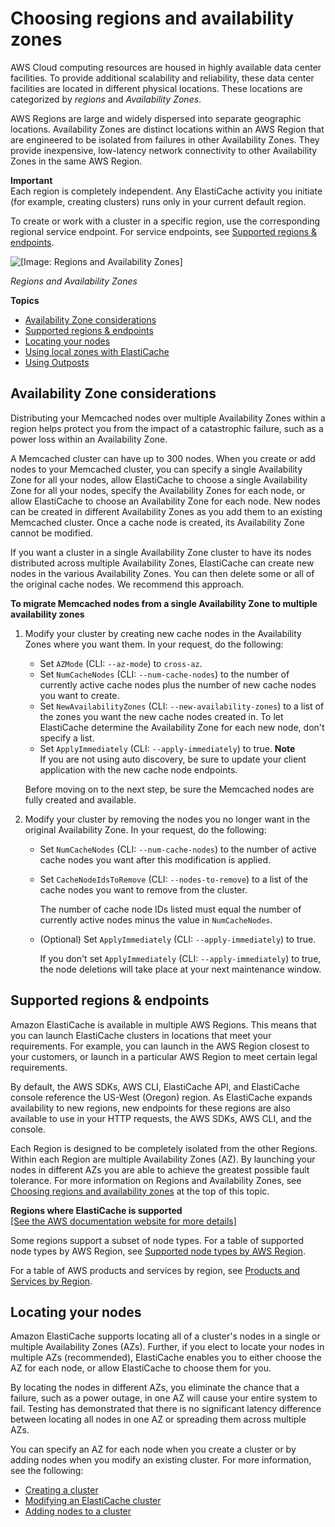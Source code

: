 # Choosing regions and availability zones<a name="RegionsAndAZs"></a>

AWS Cloud computing resources are housed in highly available data center facilities\. To provide additional scalability and reliability, these data center facilities are located in different physical locations\. These locations are categorized by *regions* and *Availability Zones*\.

AWS Regions are large and widely dispersed into separate geographic locations\. Availability Zones are distinct locations within an AWS Region that are engineered to be isolated from failures in other Availability Zones\. They provide inexpensive, low\-latency network connectivity to other Availability Zones in the same AWS Region\.

**Important**  
Each region is completely independent\. Any ElastiCache activity you initiate \(for example, creating clusters\) runs only in your current default region\.

To create or work with a cluster in a specific region, use the corresponding regional service endpoint\. For service endpoints, see [Supported regions & endpoints](#SupportedRegions)\.

![\[Image: Regions and Availability Zones\]](http://docs.aws.amazon.com/AmazonElastiCache/latest/mem-ug/images/ElastiCache-RegionsAndAZs.png)

*Regions and Availability Zones*

**Topics**
+ [Availability Zone considerations](#CacheNode.Memcached.AvailabilityZones)
+ [Supported regions & endpoints](#SupportedRegions)
+ [Locating your nodes](#RegionsAndAZs.AZMode)
+ [Using local zones with ElastiCache](Local_zones.md)
+ [Using Outposts](ElastiCache-Outposts.md)

## Availability Zone considerations<a name="CacheNode.Memcached.AvailabilityZones"></a>

Distributing your Memcached nodes over multiple Availability Zones within a region helps protect you from the impact of a catastrophic failure, such as a power loss within an Availability Zone\.

A Memcached cluster can have up to 300 nodes\. When you create or add nodes to your Memcached cluster, you can specify a single Availability Zone for all your nodes, allow ElastiCache to choose a single Availability Zone for all your nodes, specify the Availability Zones for each node, or allow ElastiCache to choose an Availability Zone for each node\. New nodes can be created in different Availability Zones as you add them to an existing Memcached cluster\. Once a cache node is created, its Availability Zone cannot be modified\. 

If you want a cluster in a single Availability Zone cluster to have its nodes distributed across multiple Availability Zones, ElastiCache can create new nodes in the various Availability Zones\. You can then delete some or all of the original cache nodes\. We recommend this approach\.

**To migrate Memcached nodes from a single Availability Zone to multiple availability zones**

1. Modify your cluster by creating new cache nodes in the Availability Zones where you want them\. In your request, do the following:
   + Set `AZMode` \(CLI: `--az-mode`\) to `cross-az`\.
   + Set `NumCacheNodes` \(CLI: `--num-cache-nodes`\) to the number of currently active cache nodes plus the number of new cache nodes you want to create\.
   + Set `NewAvailabilityZones` \(CLI: `--new-availability-zones`\) to a list of the zones you want the new cache nodes created in\. To let ElastiCache determine the Availability Zone for each new node, don't specify a list\.
   +  Set `ApplyImmediately` \(CLI: `--apply-immediately`\) to true\. 
**Note**  
If you are not using auto discovery, be sure to update your client application with the new cache node endpoints\.

   Before moving on to the next step, be sure the Memcached nodes are fully created and available\.

1. Modify your cluster by removing the nodes you no longer want in the original Availability Zone\. In your request, do the following:
   + Set `NumCacheNodes` \(CLI: `--num-cache-nodes`\) to the number of active cache nodes you want after this modification is applied\.
   + Set `CacheNodeIdsToRemove` \(CLI: `--nodes-to-remove`\) to a list of the cache nodes you want to remove from the cluster\.

     The number of cache node IDs listed must equal the number of currently active nodes minus the value in `NumCacheNodes`\.
   + \(Optional\) Set `ApplyImmediately` \(CLI: `--apply-immediately`\) to true\.

     If you don't set `ApplyImmediately` \(CLI: `--apply-immediately`\) to true, the node deletions will take place at your next maintenance window\.

## Supported regions & endpoints<a name="SupportedRegions"></a>

Amazon ElastiCache is available in multiple AWS Regions\. This means that you can launch ElastiCache clusters in locations that meet your requirements\. For example, you can launch in the AWS Region closest to your customers, or launch in a particular AWS Region to meet certain legal requirements\.

By default, the AWS SDKs, AWS CLI, ElastiCache API, and ElastiCache console reference the US\-West \(Oregon\) region\. As ElastiCache expands availability to new regions, new endpoints for these regions are also available to use in your HTTP requests, the AWS SDKs, AWS CLI, and the console\.

Each Region is designed to be completely isolated from the other Regions\. Within each Region are multiple Availability Zones \(AZ\)\. By launching your nodes in different AZs you are able to achieve the greatest possible fault tolerance\. For more information on Regions and Availability Zones, see [Choosing regions and availability zones](#RegionsAndAZs) at the top of this topic\.


**Regions where ElastiCache is supported**  
[\[See the AWS documentation website for more details\]](http://docs.aws.amazon.com/AmazonElastiCache/latest/mem-ug/RegionsAndAZs.html)

Some regions support a subset of node types\. For a table of supported node types by AWS Region, see [Supported node types by AWS Region](CacheNodes.SupportedTypes.md#CacheNodes.SupportedTypesByRegion)\.

For a table of AWS products and services by region, see [Products and Services by Region](https://aws.amazon.com/about-aws/global-infrastructure/regional-product-services/)\.

## Locating your nodes<a name="RegionsAndAZs.AZMode"></a>

Amazon ElastiCache supports locating all of a cluster's nodes in a single or multiple Availability Zones \(AZs\)\. Further, if you elect to locate your nodes in multiple AZs \(recommended\), ElastiCache enables you to either choose the AZ for each node, or allow ElastiCache to choose them for you\.

By locating the nodes in different AZs, you eliminate the chance that a failure, such as a power outage, in one AZ will cause your entire system to fail\. Testing has demonstrated that there is no significant latency difference between locating all nodes in one AZ or spreading them across multiple AZs\. 

You can specify an AZ for each node when you create a cluster or by adding nodes when you modify an existing cluster\. For more information, see the following:
+ [Creating a cluster](Clusters.Create-mc.md)
+ [Modifying an ElastiCache cluster](Clusters.Modify.md)
+ [Adding nodes to a cluster](Clusters.AddNode.md)